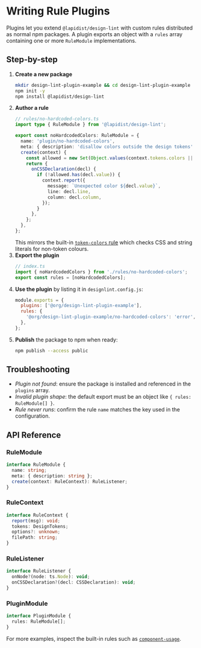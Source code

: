 # Writing Rule Plugins

Plugins let you extend `@lapidist/design-lint` with custom rules distributed as normal npm packages. A plugin exports an object with a `rules` array containing one or more `RuleModule` implementations.

## Step-by-step

1. **Create a new package**
   ```bash
   mkdir design-lint-plugin-example && cd design-lint-plugin-example
   npm init -y
   npm install @lapidist/design-lint
   ```
2. **Author a rule**
   ```ts
   // rules/no-hardcoded-colors.ts
   import type { RuleModule } from '@lapidist/design-lint';

   export const noHardcodedColors: RuleModule = {
     name: 'plugin/no-hardcoded-colors',
     meta: { description: 'disallow colors outside the design tokens' },
     create(context) {
       const allowed = new Set(Object.values(context.tokens.colors || {}));
       return {
         onCSSDeclaration(decl) {
           if (!allowed.has(decl.value)) {
             context.report({
               message: `Unexpected color ${decl.value}`,
               line: decl.line,
               column: decl.column,
             });
           }
         },
       };
     },
   };
   ```
   This mirrors the built-in [`token-colors` rule](../src/rules/token-colors.ts) which checks CSS and string literals for non-token colours.
3. **Export the plugin**
   ```ts
   // index.ts
   import { noHardcodedColors } from './rules/no-hardcoded-colors';
   export const rules = [noHardcodedColors];
   ```
4. **Use the plugin** by listing it in `designlint.config.js`:
   ```js
   module.exports = {
     plugins: ['@org/design-lint-plugin-example'],
     rules: {
       '@org/design-lint-plugin-example/no-hardcoded-colors': 'error',
     },
   };
   ```
5. **Publish** the package to npm when ready:
   ```bash
   npm publish --access public
   ```

## Troubleshooting

- *Plugin not found*: ensure the package is installed and referenced in the `plugins` array.
- *Invalid plugin shape*: the default export must be an object like `{ rules: RuleModule[] }`.
- *Rule never runs*: confirm the rule `name` matches the key used in the configuration.

## API Reference

### RuleModule
```ts
interface RuleModule {
  name: string;
  meta: { description: string };
  create(context: RuleContext): RuleListener;
}
```

### RuleContext
```ts
interface RuleContext {
  report(msg): void;
  tokens: DesignTokens;
  options?: unknown;
  filePath: string;
}
```

### RuleListener
```ts
interface RuleListener {
  onNode?(node: ts.Node): void;
  onCSSDeclaration?(decl: CSSDeclaration): void;
}
```

### PluginModule
```ts
interface PluginModule {
  rules: RuleModule[];
}
```

For more examples, inspect the built-in rules such as [`component-usage`](../src/rules/component-usage.ts).

